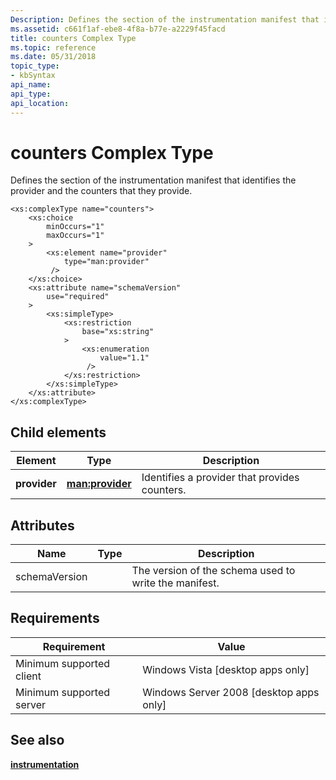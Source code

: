 ```yaml
---
Description: Defines the section of the instrumentation manifest that identifies the provider and the counters that they provide.
ms.assetid: c661f1af-ebe8-4f8a-b77e-a2229f45facd
title: counters Complex Type
ms.topic: reference
ms.date: 05/31/2018
topic_type: 
- kbSyntax
api_name: 
api_type: 
api_location: 
---
```


# counters Complex Type

Defines the section of the instrumentation manifest that identifies the provider and the counters that they provide.

``` syntax
<xs:complexType name="counters">
    <xs:choice
        minOccurs="1"
        maxOccurs="1"
    >
        <xs:element name="provider"
            type="man:provider"
         />
    </xs:choice>
    <xs:attribute name="schemaVersion"
        use="required"
    >
        <xs:simpleType>
            <xs:restriction
                base="xs:string"
            >
                <xs:enumeration
                    value="1.1"
                 />
            </xs:restriction>
        </xs:simpleType>
    </xs:attribute>
</xs:complexType>
```

## Child elements



| Element      | Type                                                               | Description                                              |
|--------------|--------------------------------------------------------------------|----------------------------------------------------------|
| **provider** | [**man:provider**](performance-counters-provider-complex-type.md) | Identifies a provider that provides counters.<br/> |



## Attributes



| Name          | Type | Description                                                      |
|---------------|------|------------------------------------------------------------------|
| schemaVersion |      | The version of the schema used to write the manifest.<br/> |



## Requirements



| Requirement | Value |
|-------------------------------------|------------------------------------------------------|
| Minimum supported client<br/> | Windows Vista \[desktop apps only\]<br/>       |
| Minimum supported server<br/> | Windows Server 2008 \[desktop apps only\]<br/> |



## See also

<dl> <dt>

[**instrumentation**](/windows/desktop/WES/eventmanifestschema-instrumentationtype-complextype)
</dt> </dl>

 

